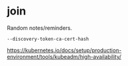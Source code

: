 # join

Random notes/reminders.

```
--discovery-token-ca-cert-hash
```

https://kubernetes.io/docs/setup/production-environment/tools/kubeadm/high-availability/
